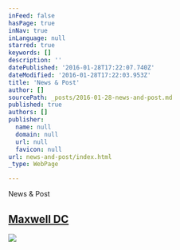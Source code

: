```yaml
---
inFeed: false
hasPage: true
inNav: true
inLanguage: null
starred: true
keywords: []
description: ''
datePublished: '2016-01-28T17:22:07.740Z'
dateModified: '2016-01-28T17:22:03.953Z'
title: 'News & Post'
author: []
sourcePath: _posts/2016-01-28-news-and-post.md
published: true
authors: []
publisher:
  name: null
  domain: null
  url: null
  favicon: null
url: news-and-post/index.html
_type: WebPage

---
```

News & Post 

## [Maxwell DC ][0]
![](https://the-grid-user-content.s3-us-west-2.amazonaws.com/6d7d5fe1-5952-40a2-8f4e-f1af9e4621a5.jpg)

[0]: http://www.maxwell.syr.edu/DC/DC_Profiles/Rafael_Cifuentes__16,_IR___ECON__16/